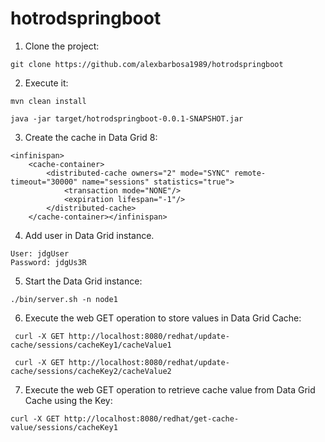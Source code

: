 # hotrodspringboot

1. Clone the project:
~~~
git clone https://github.com/alexbarbosa1989/hotrodspringboot
~~~

2. Execute it:

~~~
mvn clean install
~~~
~~~
java -jar target/hotrodspringboot-0.0.1-SNAPSHOT.jar
~~~

3. Create the cache in Data Grid 8:

~~~
<infinispan>
    <cache-container>
        <distributed-cache owners="2" mode="SYNC" remote-timeout="30000" name="sessions" statistics="true">
            <transaction mode="NONE"/>
            <expiration lifespan="-1"/>
        </distributed-cache>
    </cache-container></infinispan>
~~~

4. Add user in Data Grid instance.

~~~
User: jdgUser
Password: jdgUs3R
~~~

5. Start the Data Grid instance:

~~~
./bin/server.sh -n node1 
~~~

6. Execute the web GET operation to store values in Data Grid Cache:

~~~
 curl -X GET http://localhost:8080/redhat/update-cache/sessions/cacheKey1/cacheValue1
~~~

~~~
 curl -X GET http://localhost:8080/redhat/update-cache/sessions/cacheKey2/cacheValue2
~~~

7. Execute the web GET operation to retrieve cache value from Data Grid Cache using the Key:

~~~
curl -X GET http://localhost:8080/redhat/get-cache-value/sessions/cacheKey1

~~~
